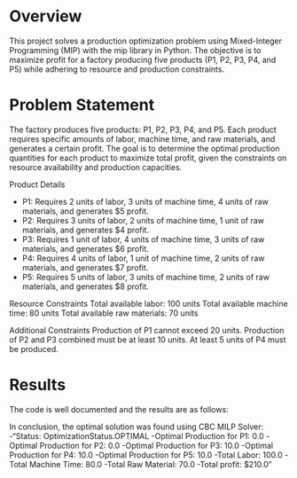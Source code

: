 # Overview # 
This project solves a production optimization problem using Mixed-Integer Programming (MIP) with the mip library in Python. The objective is to maximize profit for a factory producing five products (P1, P2, P3, P4, and P5) while adhering to resource and production constraints. 

# Problem Statement
The factory produces five products: P1, P2, P3, P4, and P5. Each product requires specific amounts of labor, machine time, and raw materials, and generates a certain profit. The goal is to determine the optimal production quantities for each product to maximize total profit, given the constraints on resource availability and production capacities.

Product Details
- P1: Requires 2 units of labor, 3 units of machine time, 4 units of raw materials, and generates $5 profit.
- P2: Requires 3 units of labor, 2 units of machine time, 1 unit of raw materials, and generates $4 profit.
- P3: Requires 1 unit of labor, 4 units of machine time, 3 units of raw materials, and generates $6 profit.
- P4: Requires 4 units of labor, 1 unit of machine time, 2 units of raw materials, and generates $7 profit.
- P5: Requires 5 units of labor, 3 units of machine time, 2 units of raw materials, and generates $8 profit.

Resource Constraints
Total available labor: 100 units
Total available machine time: 80 units
Total available raw materials: 70 units

Additional Constraints
Production of P1 cannot exceed 20 units.
Production of P2 and P3 combined must be at least 10 units.
At least 5 units of P4 must be produced.

# Results
The code is well documented and the results are as follows:

In conclusion, the optimal solution was found using CBC MILP Solver:
-“Status: OptimizationStatus.OPTIMAL
-Optimal Production for P1: 0.0
-Optimal Production for P2: 0.0
-Optimal Production for P3: 10.0
-Optimal Production for P4: 10.0
-Optimal Production for P5: 10.0
-Total Labor: 100.0
-Total Machine Time: 80.0
-Total Raw Material: 70.0
-Total profit: $210.0”







